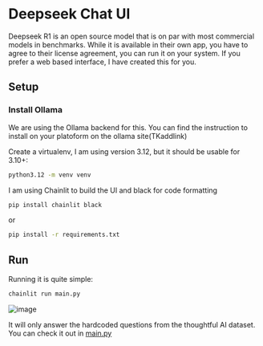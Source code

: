 # Deepseek Chat UI

Deepseek R1 is an open source model that is on par with most commercial models in benchmarks. While it is available in their own app, you have to agree to their license agreement, you can run it on your system. If you prefer a web based interface, I have created this for you.

## Setup

### Install Ollama

We are using the Ollama backend for this. You can find the instruction to install on your platoform on the ollama site(TKaddlink)

Create a virtualenv, I am using version 3.12, but it should be usable for 3.10+:

```bash
python3.12 -m venv venv
```

I am using Chainlit to build the UI and black for code formatting


```bash
pip install chainlit black
```

or 

```bash
pip install -r requirements.txt
```

## Run

Running it is quite simple:

```bash
chainlit run main.py   
```

![image](screenshot.png)

It will only answer the hardcoded questions from the thoughtful AI dataset. You can check it out in [main.py](main.py)

